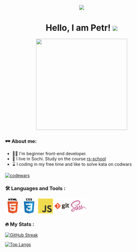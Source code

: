 <div id="header" align="center">
  <img src="https://media.giphy.com/media/MunViQ5feR29sMFVfa/giphy.gif" width="100"/>
  <h1>
  Hello, I am Petr!
  <img src="https://media.giphy.com/media/hvRJCLFzcasrR4ia7z/giphy.gif" width="30px"/>
  </h1>
</div>
<div align="center">
  <img src="https://media.giphy.com/media/du3J3cXyzhj75IOgvA/giphy.gif" width="300" height="300"/>
</div>

### :dark_sunglasses: About me:
- :man_technologist: I'm beginner front-end developer.
- :palm_tree: I live in Sochi. Study on the course [rs-school](https://rs.school/js/)
- :hourglass: I coding in my free time and like to solve kata on сodwars

[![codewars](https://www.codewars.com/users/rsschool_962509c2d3e7590a/badges/large)](https://www.codewars.com/users/rsschool_962509c2d3e7590a)

### :hammer_and_wrench: Languages and Tools :
<div>
  <img src="https://github.com/devicons/devicon/blob/master/icons/html5/html5-original-wordmark.svg" width="50" height="50"/>
  <img src="https://github.com/devicons/devicon/blob/master/icons/css3/css3-original-wordmark.svg" width="50" height="50"/>
  <img src="https://github.com/devicons/devicon/blob/master/icons/javascript/javascript-original.svg" width="50" height="50"/>
  <img src="https://github.com/devicons/devicon/blob/master/icons/git/git-original-wordmark.svg" width="50" height="50"/>
  <img src="https://github.com/devicons/devicon/blob/master/icons/sass/sass-original.svg" width="50" height="50"/>
</div>

### :fire: My Stats :
[![GitHub Streak](https://github-readme-streak-stats.herokuapp.com?user=PetrMarkin&theme=dark)](https://git.io/streak-stats)

[![Top Langs](https://github-readme-stats.vercel.app/api/top-langs/?username=PetrMarkin&layout=compact&theme=vision-friendly-dark)](https://github.com/anuraghazra/github-readme-stats)
